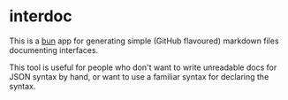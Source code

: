 # interdoc

This is a [bun](https://bun.sh/) app for generating simple (GitHub flavoured) markdown files documenting interfaces.

This tool is useful for people who don't want to write unreadable docs for JSON syntax by hand, or want to use a familiar syntax for declaring the syntax.
